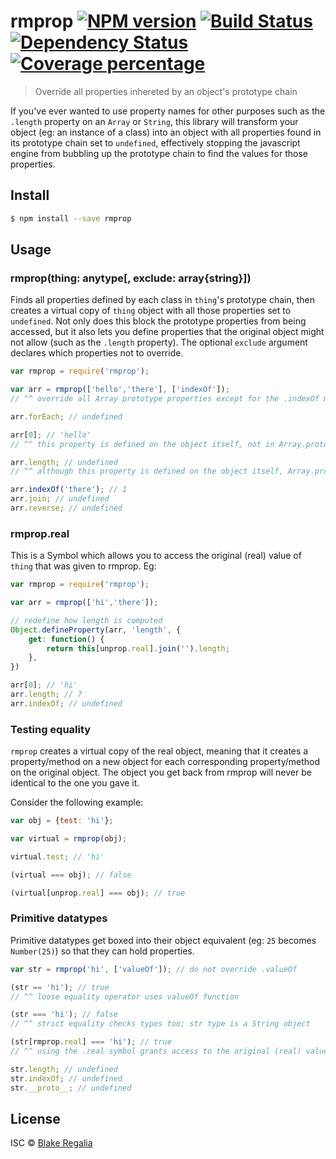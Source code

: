 # rmprop [![NPM version][npm-image]][npm-url] [![Build Status][travis-image]][travis-url] [![Dependency Status][daviddm-image]][daviddm-url] [![Coverage percentage][coveralls-image]][coveralls-url]
> Override all properties inhereted by an object's prototype chain


If you've ever wanted to use property names for other purposes such as the `.length` property on an `Array` or `String`, this library will transform your object (eg: an instance of a class) into an object with all properties found in its prototype chain set to `undefined`, effectively stopping the javascript engine from bubbling up the prototype chain to find the values for those properties. 


## Install

```sh
$ npm install --save rmprop
```


## Usage

### rmprop(thing: anytype[, exclude: array{string}])

Finds all properties defined by each class in `thing`'s prototype chain, then creates a virtual copy of `thing` object with all those properties set to `undefined`. Not only does this block the prototype properties from being accessed, but it also lets you define properties that the original object might not allow (such as the `.length` property). The optional `exclude` argument declares which properties not to override.

```js
var rmprop = require('rmprop');

var arr = rmprop(['hello','there'], ['indexOf']);
// ^^ override all Array prototype properties except for the .indexOf method

arr.forEach; // undefined

arr[0]; // 'hello'
// ^^ this property is defined on the object itself, not in Array.prototype

arr.length; // undefined
// ^^ although this property is defined on the object itself, Array.prototype also contains a .length property, so this is overridden by default

arr.indexOf('there'); // 1
arr.join; // undefined
arr.reverse; // undefined
```

### rmprop.real

This is a Symbol which allows you to access the original (real) value of `thing` that was given to rmprop. Eg:

```js
var rmprop = require('rmprop');

var arr = rmprop(['hi','there']);

// redefine how length is computed
Object.defineProperty(arr, 'length', {
	get: function() {
		return this[unprop.real].join('').length;
	},
})

arr[0]; // 'hi'
arr.length; // 7
arr.indexOf; // undefined
```

### Testing equality

`rmprop` creates a virtual copy of the real object, meaning that it creates a property/method on a new object for each corresponding property/method on the original object. The object you get back from rmprop will never be identical to the one you gave it.

Consider the following example:

```js
var obj = {test: 'hi'};

var virtual = rmprop(obj);

virtual.test; // 'hi'

(virtual === obj); // false

(virtual[unprop.real] === obj); // true
```


### Primitive datatypes

Primitive datatypes get boxed into their object equivalent (eg: `25` becomes `Number(25)`) so that they can hold properties. 

```js
var str = rmprop('hi', ['valueOf']); // do not override .valueOf

(str == 'hi'); // true
// ^^ loose equality operator uses valueOf function

(str === 'hi'); // false
// ^^ strict equality checks types too; str type is a String object

(str[rmprop.real] === 'hi'); // true
// ^^ using the .real symbol grants access to the original (real) value

str.length; // undefined
str.indexOf; // undefined
str.__proto__; // undefined
```



## License

ISC © [Blake Regalia]()


[npm-image]: https://badge.fury.io/js/rmprop.svg
[npm-url]: https://npmjs.org/package/rmprop
[travis-image]: https://travis-ci.org/blake-regalia/rmprop.svg?branch=master
[travis-url]: https://travis-ci.org/blake-regalia/rmprop
[daviddm-image]: https://david-dm.org/blake-regalia/rmprop.svg?theme=shields.io
[daviddm-url]: https://david-dm.org/blake-regalia/rmprop
[coveralls-image]: https://coveralls.io/repos/blake-regalia/rmprop/badge.svg
[coveralls-url]: https://coveralls.io/r/blake-regalia/rmprop
